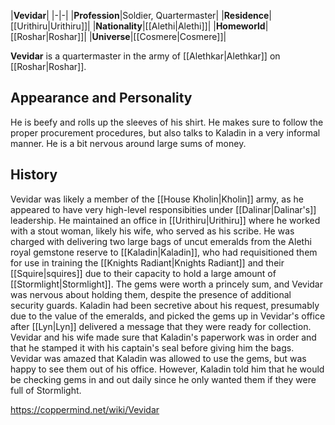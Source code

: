 |**Vevidar**|
|-|-|
|**Profession**|Soldier, Quartermaster|
|**Residence**|[[Urithiru\|Urithiru]]|
|**Nationality**|[[Alethi\|Alethi]]|
|**Homeworld**|[[Roshar\|Roshar]]|
|**Universe**|[[Cosmere\|Cosmere]]|

**Vevidar** is a quartermaster in the army of [[Alethkar\|Alethkar]] on [[Roshar\|Roshar]].

## Appearance and Personality
He is beefy and rolls up the sleeves of his shirt. He makes sure to follow the proper procurement procedures, but also talks to Kaladin in a very informal manner. He is a bit nervous around large sums of money.

## History
Vevidar was likely a member of the [[House Kholin\|Kholin]] army, as he appeared to have very high-level responsibities under [[Dalinar\|Dalinar's]] leadership. He maintained an office in [[Urithiru\|Urithiru]] where he worked with a stout woman, likely his wife, who served as his scribe.
He was charged with delivering two large bags of uncut emeralds from the Alethi royal gemstone reserve to [[Kaladin\|Kaladin]], who had requisitioned them for use in training the [[Knights Radiant\|Knights Radiant]] and their [[Squire\|squires]] due to their capacity to hold a large amount of [[Stormlight\|Stormlight]]. The gems were worth a princely sum, and Vevidar was nervous about holding them, despite the presence of additional security guards. Kaladin had been secretive about his request, presumably due to the value of the emeralds, and picked the gems up in Vevidar's office after [[Lyn\|Lyn]] delivered a message that they were ready for collection. Vevidar and his wife made sure that Kaladin's paperwork was in order and that he stamped it with his captain's seal before giving him the bags. Vevidar was amazed that Kaladin was allowed to use the gems, but was happy to see them out of his office. However, Kaladin told him that he would be checking gems in and out daily since he only wanted them if they were full of Stormlight.



https://coppermind.net/wiki/Vevidar